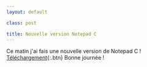 ```yaml
---
layout: default

class: post

title: Nouvelle version Notepad C
---
```


Ce matin j'ai fais une nouvelle version de Notepad C !  
[Téléchargement](https://raw.githubusercontent.com/cedced19/NotepadC/master/setup/NotePadC.exe){:.btn} 
Bonne journée !  
